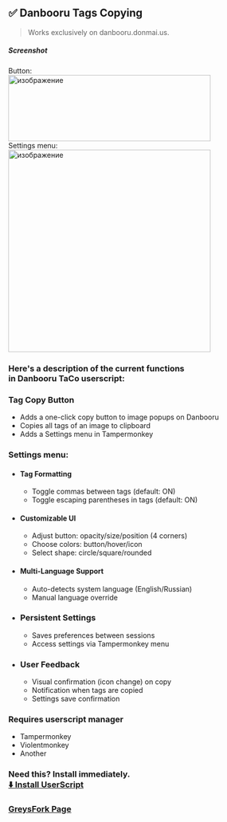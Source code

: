 ## ✅ Danbooru Tags Copying
> Works exclusively on danbooru.donmai.us.
##### Screenshot<br>
Button:<br>
<img width="406" height="133" alt="изображение" src="https://github.com/user-attachments/assets/b3fde65d-7655-44b6-80b9-8a6c99557323" /><br>
Settings menu:<br>
<img height="406" alt="изображение" src="https://github.com/user-attachments/assets/216c6fff-0d62-4a73-80fb-409811dd6a25" />


### Here's a description of the current functions<br>in Danbooru TaCo userscript:

### Tag Copy Button
 - Adds a one-click copy button to image popups on Danbooru
 - Copies all tags of an image to clipboard
 - Adds a Settings menu in Tampermonkey

### Settings menu:
  - #### Tag Formatting
    - Toggle commas between tags (default: ON)
    - Toggle escaping parentheses in tags (default: ON)

  - #### Customizable UI
    - Adjust button: opacity/size/position (4 corners)
    - Choose colors: button/hover/icon
    - Select shape: circle/square/rounded

  - #### Multi-Language Support
    - Auto-detects system language (English/Russian)
    - Manual language override

  - ### Persistent Settings
    - Saves preferences between sessions
    - Access settings via Tampermonkey menu

  - ### User Feedback
    - Visual confirmation (icon change) on copy
    - Notification when tags are copied
    - Settings save confirmation

### Requires userscript manager 
- Tampermonkey
- Violentmonkey
- Another

### Need this? Install immediately.<br>[⬇️ Install UserScript](https://raw.githubusercontent.com/vanja-san/JS-UserScripts/main/danbooruTaCo.user.js)
### [GreysFork Page](https://greasyfork.org/ru/scripts/546052-danbooru-taco)
